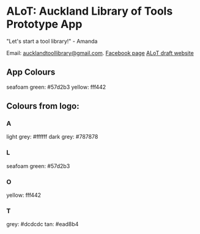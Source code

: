 # ALoT: Auckland Library of Tools Prototype App
"Let's start a tool library!" - Amanda

Email: aucklandtoollibrary@gmail.com.
[Facebook page](https://www.facebook.com/AucklandLibraryofTools/)
[ALoT draft website](https://aucklandlibraryoftools.wordpress.com/)

## App Colours
seafoam green: #57d2b3
yellow: fff442

## Colours from logo:

### A
light grey: #ffffff
dark grey: #787878

### L
seafoam green: #57d2b3

### O
yellow: fff442

### T
grey: #dcdcdc
tan: #ead8b4
